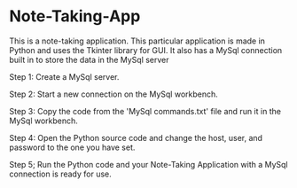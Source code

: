 # Note-Taking-App
This is a note-taking application. This particular application is made in Python and uses the Tkinter library for GUI. It also has a MySql connection built in to store the data in the MySql server 

Step 1: Create a MySql server.

Step 2: Start a new connection on the MySql workbench. 

Step 3: Copy the code from the 'MySql commands.txt' file and run it in the MySql workbench. 

Step 4: Open the Python source code and change the host, user, and password to the one you have set.

Step 5; Run the Python code and your Note-Taking Application with a MySql connection is ready for use.
